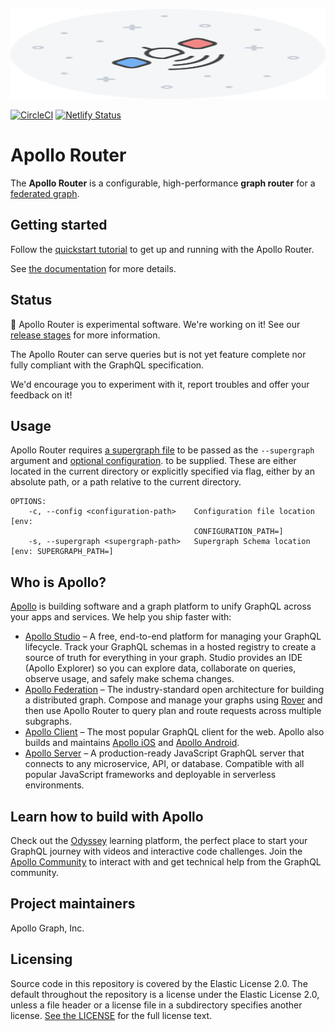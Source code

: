 <a href="#"><img src="https://raw.githubusercontent.com/apollographql/space-kit/main/src/illustrations/svgs/satellite1.svg" width="100%" height="144"></a>

[![CircleCI](https://circleci.com/gh/apollographql/router/tree/main.svg?style=shield)](https://circleci.com/gh/apollographql/router/tree/main)
[![Netlify Status](https://api.netlify.com/api/v1/badges/29a5691a-77f6-4253-99a4-45027cfa3278/deploy-status)](https://app.netlify.com/sites/apollo-router-docs/deploys)

# Apollo Router

The **Apollo Router** is a configurable, high-performance **graph router** for a [federated graph](https://www.apollographql.com/docs/federation/).

## Getting started

Follow the [quickstart tutorial](https://www.apollographql.com/docs/router/quickstart/) to get up and running with the Apollo Router.

See [the documentation](https://www.apollographql.com/docs/router) for more details.

## Status

🚧 Apollo Router is experimental software.  We're working on it!  See our [release stages](https://www.apollographql.com/docs/resources/release-stages/) for more information.

The Apollo Router can serve queries but is not yet feature complete nor fully compliant with the GraphQL specification.

We'd encourage you to experiment with it, report troubles and offer your feedback on it!

## Usage

Apollo Router requires [a supergraph file](https://www.apollographql.com/docs/rover/supergraphs/) to be passed as the `--supergraph` argument and [optional configuration](https://www.apollographql.com/docs/router/configuration/).
to be supplied. These are either located in the current directory or explicitly
specified via flag, either by an absolute path, or a path relative to the current
directory.

```
OPTIONS:
    -c, --config <configuration-path>    Configuration file location [env:
                                         CONFIGURATION_PATH=]
    -s, --supergraph <supergraph-path>   Supergraph Schema location [env: SUPERGRAPH_PATH=]
```

## Who is Apollo?

[Apollo](https://apollographql.com/) is building software and a graph platform to unify GraphQL across your apps and services. We help you ship faster with:

* [Apollo Studio](https://www.apollographql.com/studio/develop/) – A free, end-to-end platform for managing your GraphQL lifecycle. Track your GraphQL schemas in a hosted registry to create a source of truth for everything in your graph. Studio provides an IDE (Apollo Explorer) so you can explore data, collaborate on queries, observe usage, and safely make schema changes.
* [Apollo Federation](https://www.apollographql.com/apollo-federation) – The industry-standard open architecture for building a distributed graph.  Compose and manage your graphs using [Rover](https://www.apollographql.com/rover/) and then use Apollo Router to query plan and route requests across multiple subgraphs.
* [Apollo Client](https://www.apollographql.com/apollo-client/) – The most popular GraphQL client for the web. Apollo also builds and maintains [Apollo iOS](https://github.com/apollographql/apollo-ios) and [Apollo Android](https://github.com/apollographql/apollo-android).
* [Apollo Server](https://www.apollographql.com/docs/apollo-server/) – A production-ready JavaScript GraphQL server that connects to any microservice, API, or database. Compatible with all popular JavaScript frameworks and deployable in serverless environments.

## Learn how to build with Apollo

Check out the [Odyssey](https://odyssey.apollographql.com/) learning platform, the perfect place to start your GraphQL journey with videos and interactive code challenges. Join the [Apollo Community](https://community.apollographql.com/) to interact with and get technical help from the GraphQL community.

## Project maintainers

Apollo Graph, Inc.

## Licensing

Source code in this repository is covered by the Elastic License 2.0. The
default throughout the repository is a license under the Elastic License 2.0,
unless a file header or a license file in a subdirectory specifies another
license.  [See the LICENSE](./LICENSE) for the full license text.
